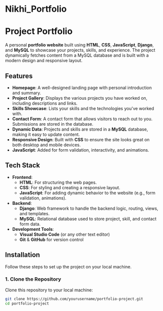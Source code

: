 # Nikhi_Portfolio
# Project Portfolio

A personal **portfolio website** built using **HTML**, **CSS**, **JavaScript**, **Django**, and **MySQL** to showcase your projects, skills, and experience. The project dynamically fetches content from a MySQL database and is built with a modern design and responsive layout.

## Features

- **Homepage**: A well-designed landing page with personal introduction and summary.
- **Project Gallery**: Displays the various projects you have worked on, including descriptions and links.
- **Skills Showcase**: Lists your skills and the technologies you've worked with.
- **Contact Form**: A contact form that allows visitors to reach out to you. Submissions are stored in the database.
- **Dynamic Data**: Projects and skills are stored in a **MySQL** database, making it easy to update content.
- **Responsive Design**: Built with **CSS** to ensure the site looks great on both desktop and mobile devices.
- **JavaScript**: Added for form validation, interactivity, and animations.

## Tech Stack

- **Frontend**:
  - **HTML**: For structuring the web pages.
  - **CSS**: For styling and creating a responsive layout.
  - **JavaScript**: For adding dynamic behavior to the website (e.g., form validation, animations).
- **Backend**:
  - **Django**: Web framework to handle the backend logic, routing, views, and templates.
  - **MySQL**: Relational database used to store project, skill, and contact form data.
- **Development Tools**:
  - **Visual Studio Code** (or any other text editor)
  - **Git** & **GitHub** for version control

## Installation

Follow these steps to set up the project on your local machine.

### 1. Clone the Repository

Clone this repository to your local machine:

```bash
git clone https://github.com/yourusername/portfolio-project.git
cd portfolio-project
